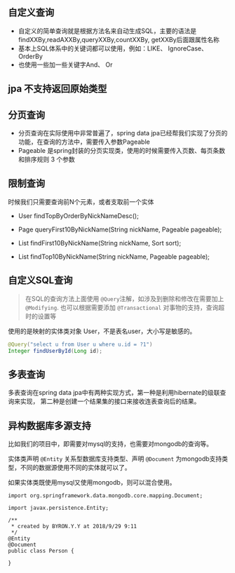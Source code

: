 ## 自定义查询
- 自定义的简单查询就是根据方法名来自动生成SQL，主要的语法是findXXBy,readAXXBy,queryXXBy,countXXBy, getXXBy后面跟属性名称
- 基本上SQL体系中的关键词都可以使用，例如：LIKE、 IgnoreCase、 OrderBy
- 也使用一些加一些关键字And、 Or
## jpa 不支持返回原始类型

## 分页查询
- 分页查询在实际使用中非常普遍了，spring data jpa已经帮我们实现了分页的功能，在查询的方法中，需要传入参数Pageable
- Pageable 是spring封装的分页实现类，使用的时候需要传入页数、每页条数和排序规则 3 个参数

## 限制查询
时候我们只需要查询前N个元素，或者支取前一个实体
- User findTopByOrderByNickNameDesc();

- Page<User> queryFirst10ByNickName(String nickName, Pageable pageable);

- List<User> findFirst10ByNickName(String nickName, Sort sort);

- List<User> findTop10ByNickName(String nickName, Pageable pageable);


## 自定义SQL查询

>在SQL的查询方法上面使用 ```@Query```注解，如涉及到删除和修改在需要加上 ```@Modifying```.
也可以根据需要添加 ```@Transactional``` 对事物的支持，查询超时的设置等

使用的是映射的实体类对象 User，不是表名user，大小写是敏感的。
```java
@Query("select u from User u where u.id = ?1")
Integer findUserById(Long id);
```

## 多表查询

多表查询在spring data jpa中有两种实现方式，第一种是利用hibernate的级联查询来实现，
第二种是创建一个结果集的接口来接收连表查询后的结果。

## 异构数据库多源支持

比如我们的项目中，即需要对mysql的支持，也需要对mongodb的查询等。

实体类声明 ```@Entity``` 关系型数据库支持类型、声明 ```@Document``` 为mongodb支持类型，不同的数据源使用不同的实体就可以了。

如果实体类既使用mysql又使用mongodb，则可以混合使用。

```
import org.springframework.data.mongodb.core.mapping.Document;

import javax.persistence.Entity;

/**
 * created by BYRON.Y.Y at 2018/9/29 9:11
 */
@Entity
@Document
public class Person {

}
```




